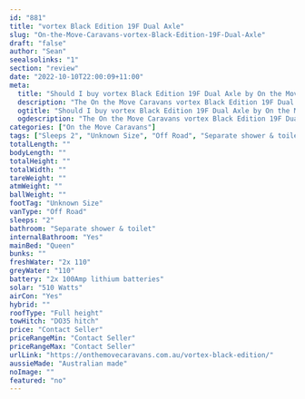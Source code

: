 ```yaml
---
id: "881"
title: "vortex Black Edition 19F Dual Axle"
slug: "On-the-Move-Caravans-vortex-Black-Edition-19F-Dual-Axle"
draft: "false"
author: "Sean"
seealsolinks: "1"
section: "review"
date: "2022-10-10T22:00:09+11:00"
meta:
  title: "Should I buy vortex Black Edition 19F Dual Axle by On the Move Caravans?"
  description: "The On the Move Caravans vortex Black Edition 19F Dual Axle is classed as Off Road, and sleeps 2 people. It is Australian made and comes in at Unknown Size. It generally has Separate shower & toilet."
  ogtitle: "Should I buy vortex Black Edition 19F Dual Axle by On the Move Caravans?"
  ogdescription: "The On the Move Caravans vortex Black Edition 19F Dual Axle is classed as Off Road, and sleeps 2 people. It is Australian made and comes in at Unknown Size. It generally has Separate shower & toilet."
categories: ["On the Move Caravans"]
tags: ["Sleeps 2", "Unknown Size", "Off Road", "Separate shower & toilet", "Full height", "Price Unknown"]
totalLength: ""
bodyLength: ""
totalHeight: ""
totalWidth: ""
tareWeight: ""
atmWeight: ""
ballWeight: ""
footTag: "Unknown Size"
vanType: "Off Road"
sleeps: "2"
bathroom: "Separate shower & toilet"
internalBathroom: "Yes"
mainBed: "Queen"
bunks: ""
freshWater: "2x 110"
greyWater: "110"
battery: "2x 100Amp lithium batteries"
solar: "510 Watts"
airCon: "Yes"
hybrid: ""
roofType: "Full height"
towHitch: "DO35 hitch"
price: "Contact Seller"
priceRangeMin: "Contact Seller"
priceRangeMax: "Contact Seller"
urlLink: "https://onthemovecaravans.com.au/vortex-black-edition/"
aussieMade: "Australian made"
noImage: ""
featured: "no"
---
```

